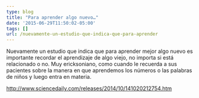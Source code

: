 ```yaml
---
type: blog
title: "Para aprender algo nuevo…"
date: '2015-06-29T11:50:02-05:00'
tags: []
url: /nuevamente-un-estudio-que-indica-que-para-aprender
---
```

Nuevamente un estudio que indica que para aprender mejor algo nuevo es importante recordar el aprendizaje de algo viejo, no importa si está relacionado o no. Muy ericksoniano, como cuando le recuerda a sus pacientes sobre la manera en que aprendemos los números o las palabras de niños y luego entra en materia.

<a href="http://www.sciencedaily.com/releases/2014/10/141020212754.htm" target="_blank">http://www.sciencedaily.com/releases/2014/10/141020212754.htm</a>
